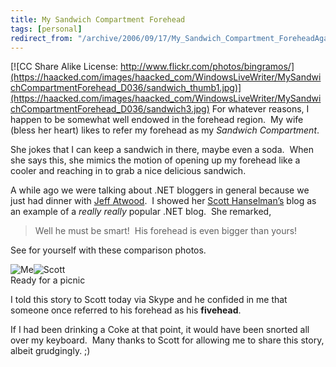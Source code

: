 ```yaml
---
title: My Sandwich Compartment Forehead
tags: [personal]
redirect_from: "/archive/2006/09/17/My_Sandwich_Compartment_ForeheadAgain.aspx/"
---
```


[![CC Share Alike License:
http://www.flickr.com/photos/bingramos/](https://haacked.com/images/haacked_com/WindowsLiveWriter/MySandwichCompartmentForehead_D036/sandwich_thumb1.jpg)](https://haacked.com/images/haacked_com/WindowsLiveWriter/MySandwichCompartmentForehead_D036/sandwich3.jpg)
For whatever reasons, I happen to be somewhat well endowed in the
forehead region.  My wife (bless her heart) likes to refer my
forehead as my *Sandwich Compartment*.

She jokes that I can keep a sandwich in there, maybe even a soda.  When
she says this, she mimics the motion of opening up my forehead like a
cooler and reaching in to grab a nice delicious sandwich.

A while ago we were talking about .NET bloggers in general because we
just had dinner with [Jeff Atwood](http://codinghorror.com/blog/).  I
showed her [Scott Hanselman’s](http://www.hanselman.com/blog/) blog as
an example of a *really really* popular .NET blog.  She remarked,

> Well he must be smart!  His forehead is even bigger than yours!

See for yourself with these comparison photos.

[](https://haacked.com/images/haacked_com/WindowsLiveWriter/MySandwichCompartmentForehead_D036/scott2.gif)![Me](https://haacked.com/images/haacked_com/WindowsLiveWriter/MySandwichCompartmentForehead_D036/PortraitOfMe_thumb2.jpg)![Scott](https://haacked.com/images/haacked_com/WindowsLiveWriter/MySandwichCompartmentForehead_D036/scott_thumb2.gif)\
Ready for a picnic

I told this story to Scott today via Skype and he confided in me that
someone once referred to his forehead as his **fivehead**.

If I had been drinking a Coke at that point, it would have been snorted
all over my keyboard.  Many thanks to Scott for allowing me to share
this story, albeit grudgingly. ;)


